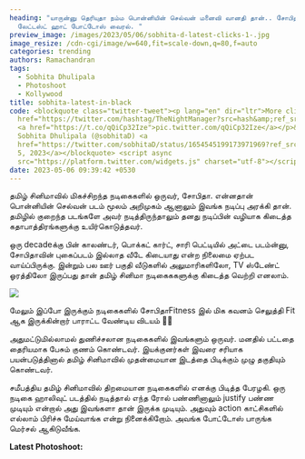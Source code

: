 ```yaml
---
heading: "யாருன்னு தெரியுதா நம்ம பொன்னியின் செல்வன் மனைவி வானதி தான்.. சோபிதா
  லேட்டஸ்ட் ஹாட் போட்டோஸ் வைரல். "
preview_image: /images/2023/05/06/sobhita-d-latest-clicks-1-.jpg
image_resize: /cdn-cgi/image/w=640,fit=scale-down,q=80,f=auto
categories: trending
authors: Ramachandran
tags:
  - Sobhita Dhulipala
  - Photoshoot
  - Kollywood
title: sobhita-latest-in-black
code: <blockquote class="twitter-tweet"><p lang="en" dir="ltr">More clicks 🖤<a
  href="https://twitter.com/hashtag/TheNightManager?src=hash&amp;ref_src=twsrc%5Etfw">#TheNightManager</a>
  <a href="https://t.co/qQiCp32Ize">pic.twitter.com/qQiCp32Ize</a></p>&mdash;
  Sobhita Dhulipala (@sobhitaD) <a
  href="https://twitter.com/sobhitaD/status/1654545199173971969?ref_src=twsrc%5Etfw">May
  5, 2023</a></blockquote> <script async
  src="https://platform.twitter.com/widgets.js" charset="utf-8"></script>
date: 2023-05-06 09:39:42 +0530
---
```

தமிழ் சினிமாவில் மிகச்சிறந்த நடிகைகளில் ஒருவர், சோபிதா. என்னதான் பொன்னியின் செல்வன் படம் மூலம் அறிமுகம் ஆனாலும் இவங்க நடிப்பு அரக்கி தான். தமிழில் குறைந்த படங்களே அவர் நடித்திருந்தாலும் தனது நடிப்பின் வழியாக கிடைத்த கதாபாத்திரங்களுக்கு உயிர்கொடுத்தவர்.

ஒரு decadeக்கு பின் காலண்டர், பொக்கட் கார்ட், சாரி பெட்டியில் அட்டை படம்ன்னு, சோபிதாவின் புகைப்படம் இல்லாத வீடே கிடையாது என்ற நிலைமை ஏற்பட வாய்ப்பிருக்கு. இன்றும் பல ஊர் பகுதி வீடுகளில் அலுமாரிகளிலோ, TV ஸ்டேண்ட் ஓரத்திலோ  இருப்பது தான் தமிழ் சினிமா நடிகைககளுக்கு  கிடைத்த வெற்றி எனலாம். 

![](/images/2023/05/06/sobhita-d-latest-clicks-2-.jpg)

மேலும் இப்போ இருக்கும் நடிகைகளில் சோபிதாFitness இல் மிக கவனம் செலுத்தி Fit ஆக இருக்கின்றார்
பாராட்ட வேண்டிய விடயம் 💪🏽

அதுமட்டுமில்லாமல் துணிச்சலான நடிகைகளில் இவங்களும் ஒருவர். மனதில் பட்டதை  தைரியமாக பேசும் குணம் கொண்டவர். இயக்குனர்கள் இவரை சரியாக பயன்படுத்தினால் தமிழ் சினிமாவில் முதன்மையான இடத்தை பிடிக்கும் முழு தகுதியும் கொண்டவர்.

சமீபத்திய தமிழ் சினிமாவில் திறமையான நடிகைகளில் எனக்கு பிடித்த பேரழகி. ஒரு நடிகை ஹாலிவுட் படத்தில் நடித்தால் எந்த ரோல் பண்ணினாலும் justify பண்ண முடியும் என்றால் அது இவங்களா தான் இருக்க முடியும். அதுவும் action காட்சிகளில் எல்லாம் பிரிச்சு மேய்வாங்க என்று நினைக்கிறோம். அவங்க போட்டோஸ் பாருங்க மெர்சல் ஆகிடுவீங்க.

**Latest Photoshoot:**